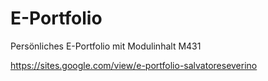 # E-Portfolio
Persönliches E-Portfolio mit Modulinhalt M431

https://sites.google.com/view/e-portfolio-salvatoreseverino
